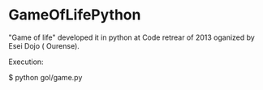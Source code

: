 GameOfLifePython
================

"Game of life" developed it in python at Code retrear of 2013 oganized by Esei Dojo ( Ourense).

Execution:

$ python gol/game.py
